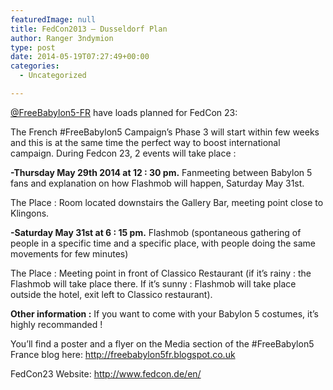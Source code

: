```yaml
---
featuredImage: null
title: FedCon2013 – Dusseldorf Plan
author: Ranger 3ndymion
type: post
date: 2014-05-19T07:27:49+00:00
categories:
  - Uncategorized

---
```

[@FreeBabylon5-FR][1] have loads planned for FedCon 23:

The French #FreeBabylon5 Campaign&#8217;s Phase 3 will start within few weeks and this is at the same time the perfect way to boost international campaign. During Fedcon 23, 2 events will take place :

**-Thursday May 29th 2014 at 12 : 30 pm.** Fanmeeting between Babylon 5 fans and explanation on how Flashmob will happen, Saturday May 31st.

The Place : Room located downstairs the Gallery Bar, meeting point close to Klingons.

**-Saturday May 31st at 6 : 15 pm.** Flashmob (spontaneous gathering of people in a specific time and a specific place, with people doing the same movements for few minutes)

The Place : Meeting point in front of Classico Restaurant (if it&#8217;s rainy : the Flashmob will take place there. If it&#8217;s sunny : Flashmob will take place outside the hotel, exit left to Classico restaurant).

**Other information :** If you want to come with your Babylon 5 costumes, it&#8217;s highly recommanded !

You&#8217;ll find a poster and a flyer on the Media section of the #FreeBabylon5 France blog here: <http://freebabylon5fr.blogspot.co.uk>

FedCon23 Website: <http://www.fedcon.de/en/>

 [1]: https://twitter.com/FreeBabylon5FR
